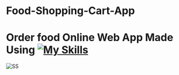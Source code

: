 # Food-Shopping-Cart-App
# Order food Online Web App Made Using [![My Skills](https://skillicons.dev/icons?i=html,css,javascript)](https://skillicons.dev)
![SS](https://github.com/Kingsman119/Food-Shopping-Cart-App/assets/154053800/822c6c3c-586b-42a2-a9d0-4a7fa11b992c)
